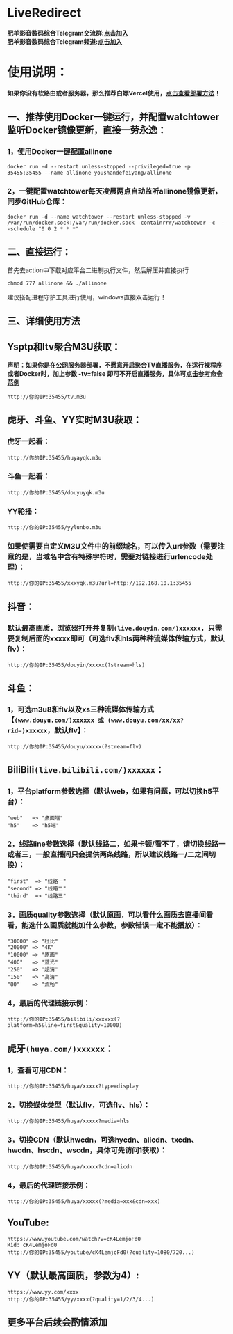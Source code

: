 # LiveRedirect
**肥羊影音数码综合Telegram交流群:[点击加入](https://t.me/feiyangdigital)**  
**肥羊影音数码综合Telegram频道:[点击加入](https://t.me/feiyangofficalchannel)**  
# **使用说明：**  
**如果你没有软路由或者服务器，那么推荐白嫖Vercel使用，[点击查看部署方法](https://github.com/papagaye744/iptv-go)！**
## 一、推荐使用Docker一键运行，并配置watchtower监听Docker镜像更新，直接一劳永逸：
### 1，使用Docker一键配置allinone
```
docker run -d --restart unless-stopped --privileged=true -p 35455:35455 --name allinone youshandefeiyang/allinone
```
### 2，一键配置watchtower每天凌晨两点自动监听allinone镜像更新，同步GitHub仓库：
```
docker run -d --name watchtower --restart unless-stopped -v /var/run/docker.sock:/var/run/docker.sock  containrrr/watchtower -c  --schedule "0 0 2 * * *"
```
## 二、直接运行：
首先去action中下载对应平台二进制执行文件，然后解压并直接执行
```
chmod 777 allinone && ./allinone
```
建议搭配进程守护工具进行使用，windows直接双击运行！
## 三、详细使用方法
## **Ysptp和Itv聚合M3U获取：**
**声明：如果你是在公网服务器部署，不愿意开启聚合TV直播服务，在运行裸程序或者Docker时，加上参数 -tv=false 即可不开启直播服务，具体可[点击参考命令范例](https://t.me/feiyangofficalchannel/922)**
```
http://你的IP:35455/tv.m3u
```
## **虎牙、斗鱼、YY实时M3U获取：**
### 虎牙一起看：
```
http://你的IP:35455/huyayqk.m3u
```
### 斗鱼一起看：
```
http://你的IP:35455/douyuyqk.m3u
```
### YY轮播：
```
http://你的IP:35455/yylunbo.m3u
```
### 如果使需要自定义M3U文件中的前缀域名，可以传入url参数（需要注意的是，当域名中含有特殊字符时，需要对链接进行urlencode处理）：
```
http://你的IP:35455/xxxyqk.m3u?url=http://192.168.10.1:35455
```
## **抖音：**
### 默认最高画质，浏览器打开并复制`(live.douyin.com/)xxxxxx`，只需要复制后面的xxxxx即可（可选flv和hls两种种流媒体传输方式，默认flv）：
```
http://你的IP:35455/douyin/xxxxx(?stream=hls)
```
## **斗鱼：**
### 1，可选m3u8和flv以及xs三种流媒体传输方式【`(www.douyu.com/)xxxxxx 或 (www.douyu.com/xx/xx?rid=)xxxxxx`，默认flv】：
```
http://你的IP:35455/douyu/xxxxx(?stream=flv)
```
## **BiliBili`(live.bilibili.com/)xxxxxx`：**
### 1，平台platform参数选择（默认web，如果有问题，可以切换h5平台）：
```
"web"   => "桌面端"
"h5"    => "h5端"
```
### 2，线路line参数选择（默认线路二，如果卡顿/看不了，请切换线路一或者三，一般直播间只会提供两条线路，所以建议线路一/二之间切换）：
```
"first"  => "线路一"
"second" => "线路二"
"third"  => "线路三"
```
### 3，画质quality参数选择（默认原画，可以看什么画质去直播间看看，能选什么画质就能加什么参数，参数错误一定不能播放）：
```
"30000" => "杜比"
"20000" => "4K"
"10000" => "原画"
"400"   => "蓝光"
"250"   => "超清"
"150"   => "高清"
"80"    => "流畅"
```
### 4，最后的代理链接示例：
```
http://你的IP:35455/bilibili/xxxxxx(?platform=h5&line=first&quality=10000)
```
## **虎牙`(huya.com/)xxxxxx`：**  
### 1，查看可用CDN：
```
http://你的IP:35455/huya/xxxxx?type=display
```
### 2，切换媒体类型（默认flv，可选flv、hls）： 
```
http://你的IP:35455/huya/xxxxx?media=hls
```
### 3，切换CDN（默认hwcdn，可选hycdn、alicdn、txcdn、hwcdn、hscdn、wscdn，具体可先访问1获取）：
```
http://你的IP:35455/huya/xxxxx?cdn=alicdn
```
### 4，最后的代理链接示例：
```
http://你的IP:35455/huya/xxxxx(?media=xxx&cdn=xxx)
```
## **YouTube:**
```
https://www.youtube.com/watch?v=cK4LemjoFd0
Rid: cK4LemjoFd0
http://你的IP:35455/youtube/cK4LemjoFd0(?quality=1080/720...)
```
## **YY（默认最高画质，参数为4）:**
```
https://www.yy.com/xxxx
http://你的IP:35455/yy/xxxx(?quality=1/2/3/4...)
```
## 更多平台后续会酌情添加

